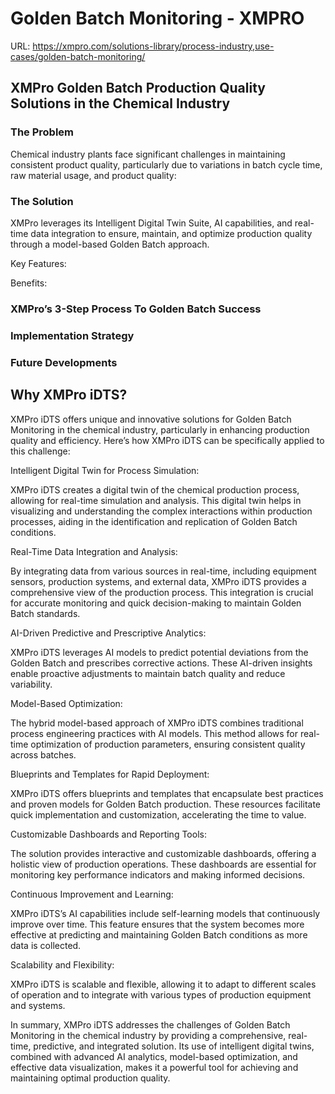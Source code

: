 # Golden Batch Monitoring - XMPRO

URL: https://xmpro.com/solutions-library/process-industry,use-cases/golden-batch-monitoring/

## XMPro Golden Batch Production Quality Solutions in the Chemical Industry

### The Problem

Chemical industry plants face significant challenges in maintaining consistent product quality, particularly due to variations in batch cycle time, raw material usage, and product quality:

### The Solution

XMPro leverages its Intelligent Digital Twin Suite, AI capabilities, and real-time data integration to ensure, maintain, and optimize production quality through a model-based Golden Batch approach.

Key Features:

Benefits:

### 

### XMPro’s 3-Step Process To Golden Batch Success

### 

### Implementation Strategy

### 

### Future Developments

## Why XMPro iDTS?

XMPro iDTS offers unique and innovative solutions for Golden Batch Monitoring in the chemical industry, particularly in enhancing production quality and efficiency. Here’s how XMPro iDTS can be specifically applied to this challenge:

Intelligent Digital Twin for Process Simulation:

XMPro iDTS creates a digital twin of the chemical production process, allowing for real-time simulation and analysis. This digital twin helps in visualizing and understanding the complex interactions within production processes, aiding in the identification and replication of Golden Batch conditions.

Real-Time Data Integration and Analysis:

By integrating data from various sources in real-time, including equipment sensors, production systems, and external data, XMPro iDTS provides a comprehensive view of the production process. This integration is crucial for accurate monitoring and quick decision-making to maintain Golden Batch standards.

AI-Driven Predictive and Prescriptive Analytics:

XMPro iDTS leverages AI models to predict potential deviations from the Golden Batch and prescribes corrective actions. These AI-driven insights enable proactive adjustments to maintain batch quality and reduce variability.

Model-Based Optimization:

The hybrid model-based approach of XMPro iDTS combines traditional process engineering practices with AI models. This method allows for real-time optimization of production parameters, ensuring consistent quality across batches.

Blueprints and Templates for Rapid Deployment:

XMPro iDTS offers blueprints and templates that encapsulate best practices and proven models for Golden Batch production. These resources facilitate quick implementation and customization, accelerating the time to value.

Customizable Dashboards and Reporting Tools:

The solution provides interactive and customizable dashboards, offering a holistic view of production operations. These dashboards are essential for monitoring key performance indicators and making informed decisions.

Continuous Improvement and Learning:

XMPro iDTS’s AI capabilities include self-learning models that continuously improve over time. This feature ensures that the system becomes more effective at predicting and maintaining Golden Batch conditions as more data is collected.

Scalability and Flexibility:

XMPro iDTS is scalable and flexible, allowing it to adapt to different scales of operation and to integrate with various types of production equipment and systems.

In summary, XMPro iDTS addresses the challenges of Golden Batch Monitoring in the chemical industry by providing a comprehensive, real-time, predictive, and integrated solution. Its use of intelligent digital twins, combined with advanced AI analytics, model-based optimization, and effective data visualization, makes it a powerful tool for achieving and maintaining optimal production quality.

